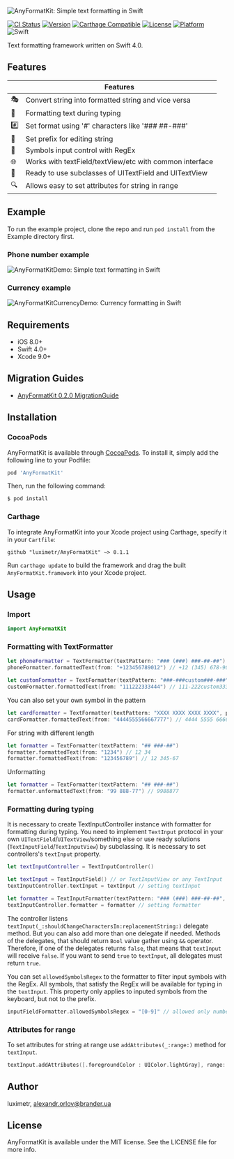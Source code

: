 ![AnyFormatKit: Simple text formatting in Swift](https://github.com/luximetr/AnyFormatKit/blob/develop/Assets/anyformatkit.png)


[![CI Status](http://img.shields.io/travis/luximetr/AnyFormatKit.svg?style=flat)](https://travis-ci.org/luximetr/AnyFormatKit)
[![Version](https://img.shields.io/cocoapods/v/AnyFormatKit.svg?style=flat)](http://cocoapods.org/pods/AnyFormatKit)
[![Carthage Compatible](https://img.shields.io/badge/Carthage-compatible-4BC51D.svg?style=flat)](https://github.com/Carthage/Carthage)
[![License](https://img.shields.io/cocoapods/l/AnyFormatKit.svg?style=flat)](http://cocoapods.org/pods/AnyFormatKit)
[![Platform](https://img.shields.io/cocoapods/p/AnyFormatKit.svg?style=flat)](http://cocoapods.org/pods/AnyFormatKit)
![Swift](https://img.shields.io/badge/%20in-swift%204.0-orange.svg)

Text formatting framework written on Swift 4.0.

## Features

| |Features |
|-------------------|------------------------------------------------------------|
:performing_arts:| Convert string into formatted string and vice versa
:bicyclist:| Formatting text during typing
:hash:| Set format using '#' characters like '### ##-###'
:paperclip:| Set prefix for editing string
:see_no_evil:| Symbols input control with RegEx
:globe_with_meridians:| Works with textField/textView/etc with common interface
:gift:| Ready to use subclasses of UITextField and UITextView
:mag:| Allows easy to set attributes for string in range

## Example

To run the example project, clone the repo and run `pod install` from the Example directory first.

### Phone number example

![AnyFormatKitDemo: Simple text formatting in Swift](https://github.com/luximetr/AnyFormatKit/blob/develop/Assets/demo.gif)

### Currency example

![AnyFormatKitCurrencyDemo: Currency formatting in Swift](https://github.com/luximetr/AnyFormatKit/blob/develop/Assets/currencyDemo.gif)

## Requirements

- iOS 8.0+
- Swift 4.0+
- Xcode 9.0+

## Migration Guides

- [AnyFormatKit 0.2.0 MigrationGuide]()

## Installation

### CocoaPods

AnyFormatKit is available through [CocoaPods](http://cocoapods.org). To install
it, simply add the following line to your Podfile:

```ruby
pod 'AnyFormatKit'
```

Then, run the following command:

```bash
$ pod install
```

### Carthage

To integrate AnyFormatKit into your Xcode project using Carthage, specify it in your `Cartfile`:

```ogdl
github "luximetr/AnyFormatKit" ~> 0.1.1
```

Run `carthage update` to build the framework and drag the built `AnyFormatKit.framework` into your Xcode project.

## Usage

### Import

```swift
import AnyFormatKit
```

### Formatting with TextFormatter

```swift
let phoneFormatter = TextFormatter(textPattern: "### (###) ###-##-##")
phoneFormatter.formattedText(from: "+123456789012") // +12 (345) 678-90-12

let customFormatter = TextFormatter(textPattern: "###-###custom###-###")
customFormatter.formattedText(from: "111222333444") // 111-222custom333-444
```

You can also set your own symbol in the pattern

```swift
let cardFormatter = TextFormatter(textPattern: "XXXX XXXX XXXX XXXX", patternSymbol: "X")
cardFormatter.formattedText(from: "4444555566667777") // 4444 5555 6666 7777
```

For string with different length

```swift
let formatter = TextFormatter(textPattern: "## ###-##")
formatter.formattedText(from: "1234") // 12 34
formatter.formattedText(from: "123456789") // 12 345-67
```

Unformatting

```swift
let formatter = TextFormatter(textPattern: "## ###-##")
formatter.unformattedText(from: "99 888-77") // 9988877
```
### Formatting during typing

It is necessary to create TextInputController instance with formatter for formatting during typing. You need to implement `TextInput` protocol in your own `UITextField`/`UITextView`/something else or use ready solutions (`TextInputField`/`TextInputView`) by subclassing. It is necessary to set controllers's `textInput` property.

```swift
let textInputController = TextInputController()

let textInput = TextInputField() // or TextInputView or any TextInput
textInputController.textInput = textInput // setting textInput

let formatter = TextInputFormatter(textPattern: "### (###) ###-##-##", prefix: "+12")
textInputController.formatter = formatter // setting formatter
```
The controller listens `textInput(_:shouldChangeCharactersIn:replacementString:)` delegate method. But you can also add more than one delegate if needed. Methods of the delegates, that should return `Bool` value gather using `&&` operator. Therefore, if one of the delegates returns `false`, that means that `textInput` will receive `false`. If you want to send `true` to `textInput`, all delegates must return `true`.

You can set `allowedSymbolsRegex` to the formatter to filter input symbols with the RegEx. All symbols, that satisfy the RegEx will be available for typing in the `textInput`.
This property only applies to inputed symbols from the keyboard, but not to the prefix.

```swift
inputFieldFormatter.allowedSymbolsRegex = "[0-9]" // allowed only numbers
```

### Attributes for range

To set attributes for string at range use `addAttributes(_:range:)` method for `textInput`.
```swift
textInput.addAttributes([.foregroundColor : UIColor.lightGray], range: NSRange(location: 0, length: 3))
```

## Author

luximetr, alexandr.orlov@brander.ua

## License

AnyFormatKit is available under the MIT license. See the LICENSE file for more info.
